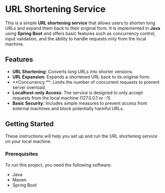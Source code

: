 # URL Shortening Service

This is a simple **URL shortening service** that allows users to shorten long URLs and expand them back to their original form. It is implemented in **Java** using **Spring Boot** and offers basic features such as concurrency control, input validation, and the ability to handle requests only from the local machine.

## Features

- **URL Shortening**: Converts long URLs into shorter versions.
- **URL Expansion**: Expands a shortened URL back to its original form.
- **Concurrency **: Limits the number of concurrent requests to prevent server overload.
- **Localhost-only Access**: The service is designed to only accept requests from the local machine (127.0.0.1 or ::1).
- **Basic Security**: Includes simple measures to prevent access from external machines and block potentially harmful URLs.

## Getting Started

These instructions will help you set up and run the URL shortening service on your local machine.

### Prerequisites

To run this project, you need the following software:

- Java
- Maven
- Spring Boot